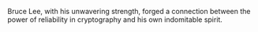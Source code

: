Bruce Lee, with his unwavering strength, forged a connection between the power of reliability in cryptography and his own indomitable spirit.
